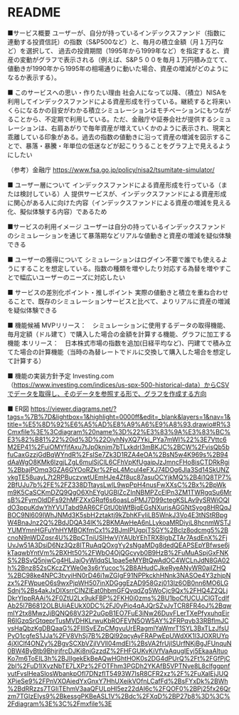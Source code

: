 # README

■サービス概要
ユーザーが、自分が持っているインデックスファンド（指数に連動する投資信託）の指数（S&P500など）と、毎月の積立金額（月１万円など）を選択して、
過去の投資期間（1995年から1999年など）を指定すると、資産の変動がグラフで表示される（例えば、S&P５００を毎月１万円積み立てて、
値動きが1990年から1995年の相場通りに動いた場合、資産の増減がどのようになるか表示する）。

■ このサービスへの思い・作りたい理由
社会人になって以降、（積立）NISAを利用してインデックスファンドによる資産形成を行っている。継続すると将来いくらになるかの目安がわかる積立シミュレーションはモチベーションにもつながることから、不定期で利用している。ただ、金融庁や証券会社が提供するシミュレーションは、右肩あがりで毎年資産が増えていくかのように表示され、現実と乖離している印象がある。過去の指数の値動きに沿って資産の増減を図示することで、暴落・暴騰・年単位の低迷などが起こりうることをグラフ上で見えるようにしたい

（参考）金融庁
https://www.fsa.go.jp/policy/nisa2/tsumitate-simulator/

■ ユーザー層について
インデックスファンドによる資産形成を行っている（または検討している）人
提供サービスが、インデックスファンドによる資産形成に関心がある人に向けた内容（インデックスファンドによる資産の増減を見える化、擬似体験する内容）であるため

■サービスの利用イメージ
ユーザーは自分の持っているインデックスファンドのシミュレーションを通じて暴落期などリアルな値動きと資産の増減を疑似体験できる

■ ユーザーの獲得について
シミュレーションはログイン不要で誰でも使えるようにすることを想定している。指数の種類を増やしたり対応する為替を増やすことで幅広いユーザーのニーズに対応したい

■ サービスの差別化ポイント・推しポイント
実際の値動きと積立を重ね合わせることで、既存のシミュレーションサービスと比べて、よりリアルに資産の増減を疑似体験できる

■ 機能候補
MVPリリース：　シミュレーションに使用するデータの取得機能、毎月定額（ドル建て）で購入した場合の金額を計算する機能、グラフに加工する機能
本リリース：　日本株式市場の指数を追加(日経平均など)、円建てで積み立てた場合の計算機能（当時の為替レートでドルに交換して購入した場合を想定して計算する）

■ 機能の実装方針予定
Investing.com（https://www.investing.com/indices/us-spx-500-historical-data）からCSVでデータを取得し、そのデータを参照する形で、グラフを作成する方向

■ ER図
https://viewer.diagrams.net/?tags=%7B%7D&lightbox=1&highlight=0000ff&edit=_blank&layers=1&nav=1&title=%E5%8D%92%E6%A5%AD%E8%A9%A6%E9%A8%93.drawio#R%3Cmxfile%3E%3Cdiagram%20name%3D%22%E3%83%9A%E3%83%BC%E3%82%B81%22%20id%3D%22OiyhNyXQ7Ykj_PYa7mWI%22%3E7Vttc6M2EP41%2FuiOMYfjfAxu7tJp0knjm7bTLxkdrI3mBKJC%2BCW%2FvisQb5bfuCaxGzzjGdBqWYndR%2FsISe7Zk3D1RZA4eOA%2BsN5w4K969s%2B94dAaWgO8KMk6lzgjLZgL6mulSjClL6CFhVpKfUgaipJzJmncFHo8isCTDRkRgi%2BbajPOmq3GZA6GYOoRZkr%2FpL4Mcul4eFXJ74DOg6Jla3Sd14SkUNZvkgTE58uayL7t2RPBuczvwtUEmHJe4Zf8uc87asuOCYjkMQ%2B4i1Q8TP7%2BfUJu7b%2FE%2FZ338DTtaysLwlL9wpPpH4nusFwXXsC%2Bx%2BpWkm9K5CaSCKmDZQ9QgO6XhEYgUGBlZcZInNBMPZcElPn3ZM1TWRgqSu6MrsB%2FymOldDFs92hMFZXxGRqf6s6oasLoPMJ7D99ctegKSLAv9ySRWiOQIdO3ppuKdwYhYVUTabd9AR6CFGtU0bWfBjqEGsNXurisAGGNtSyog8HRQqJBOC9Nl609IWhJNMd3K5sbH2ztaktj9kZbhKFvIiLB5WnkJ3Vo4E3tNStRBpgW4BnaJnz2Q%2BdJDQA34IK%2BKMAwHeA6nLLykoaMRDiyiL8hcnmWSTJYUMYmnHGFuYhHYMBOKfmCx1%2BJmIPUgpjTSGY%2Bclz8odcmg5%2BcnoN9nWDZqsr4U%2BpCTniUSIHwVjYAUbYEhTRX8lgbZTAr7AsdEnX%2FjUvJw51A3DsiD6Nz3Qz8ITRuAqQOxgYy2sNgaMDg8dedQEAPSEpYBfwse6jkTaqwbYntVm%2BXHt50%2FWbO4OjQGcvyb0B9HzB%2FuMuASpjGxFNKS%2BSvQ5njwCg4HLJajOyWIdqSL1pae5eMYBtQwAdOC4WCLnJdN8GA02h%2Bnz852sCKczZYWe0e3s6rYucoc%2B8AHudCJkeRyeANyWR0ajIZHQ%2BC98ke4NPC3tvyiHN0rD46i1wZGIgF91NPPkckhHNnk3NASOe4Y3zhjpNzx%2FWpueO6s9wxPjpWH507inXDGggEzAD958Gzj013lz6OB0nn6MO6LGSdnj%2Bs4akJxDIXsrrCINZlEat0hbmGFQvqdZg5WoCjc9Qx%2FHQ4Z2QLjDkrYIppRAAi%2F0ZtU2Lx9ukFBP%2FKH0i0zms%2BU1boCfUCUJCIGTcdIfAb25l7B6812OLBUiiAEUkX0DC%2FJ0yPio4qAJQrSZvJvTCR8FR4oJ%2BqwmIY2tx8MwzJjBQNQ68V32P2uGpB1EO7FuE3iNw26DuvFLerTXePfyxuhqEirR6IGzqSrGtqeprTusMVDHKLrwuKbROFEVN5OW5AY%2FRPqvb33RBflmJCvsHaQbzKgDBQaaG%2FIIISvEZpCMgyuUrERagmlYaWmrT1SYL3BxTLzJfsUPyO1cgfeS1JJa%2FV8VhSj7B%2BQl92qcyAyFRAPwEpUWdXK1l3JOXRUYp4jXlClf4ONZy%2BgvSCXbVZjlVVll04mdEI%2BsVA2frUjISUrfNKjBgJFUnquN0BW4ByBtb9BhjrjfrcDJKi8njGzzdZ%2FHFGUKvKiVfVaAqugIEyj5EkaaAltuoKo7m6ToEIL3h%2BJIIgekEkBeAQwHGhtHOK0s2DG4dPUrQ%2Ft%2FGfPjC2bI%2FuD1lXvzNbTE7LXPz%2FOTFhm3PGDh2YKAfB5VPTNve8L8clfggpnfvutFvslHeaSlosWbankpOfl7DNzfIT5493W7IsR8CFR2xz%2F%2FuXaIEjJUQXPieSe9%2FPnVXOAiedYxGnxY7HhUXeikVOfnLCafFd%2BsFYxDk%2BWh%2BdRRzzs7TGIiTEhmV3aaQFULpHI5ez22dAI6c%2FQOF0%2BPj25fx26Qrzm7TGIzEIys9%2BkessgPKBeASL1V%2Bdc%2FXqD%2BP27b8%3D%3C%2Fdiagram%3E%3C%2Fmxfile%3E